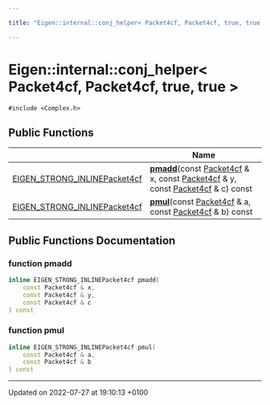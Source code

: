 ```yaml
---

title: "Eigen::internal::conj_helper< Packet4cf, Packet4cf, true, true >"

---
```


# Eigen::internal::conj_helper< Packet4cf, Packet4cf, true, true >






`#include <Complex.h>`

## Public Functions

|                | Name           |
| -------------- | -------------- |
| <a href="http://example.org/files/macros_8h/#define-eigen-strong-inline">EIGEN_STRONG_INLINE</a><a href="http://example.org/classes/structeigen_1_1internal_1_1packet4cf/">Packet4cf</a> | **[pmadd](http://example.org/classes/structeigen_1_1internal_1_1conj__helper_3_01packet4cf_00_01packet4cf_00_01true_00_01true_01_4/#function-pmadd)**(const <a href="http://example.org/classes/structeigen_1_1internal_1_1packet4cf/">Packet4cf</a> & x, const <a href="http://example.org/classes/structeigen_1_1internal_1_1packet4cf/">Packet4cf</a> & y, const <a href="http://example.org/classes/structeigen_1_1internal_1_1packet4cf/">Packet4cf</a> & c) const |
| <a href="http://example.org/files/macros_8h/#define-eigen-strong-inline">EIGEN_STRONG_INLINE</a><a href="http://example.org/classes/structeigen_1_1internal_1_1packet4cf/">Packet4cf</a> | **[pmul](http://example.org/classes/structeigen_1_1internal_1_1conj__helper_3_01packet4cf_00_01packet4cf_00_01true_00_01true_01_4/#function-pmul)**(const <a href="http://example.org/classes/structeigen_1_1internal_1_1packet4cf/">Packet4cf</a> & a, const <a href="http://example.org/classes/structeigen_1_1internal_1_1packet4cf/">Packet4cf</a> & b) const |

## Public Functions Documentation

### function pmadd

```cpp
inline EIGEN_STRONG_INLINEPacket4cf pmadd(
    const Packet4cf & x,
    const Packet4cf & y,
    const Packet4cf & c
) const
```


### function pmul

```cpp
inline EIGEN_STRONG_INLINEPacket4cf pmul(
    const Packet4cf & a,
    const Packet4cf & b
) const
```


-------------------------------

Updated on 2022-07-27 at 19:10:13 +0100